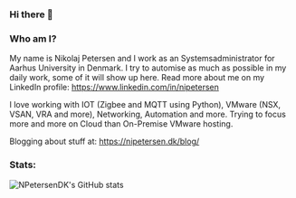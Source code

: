 ### Hi there 👋

<!--
**NPetersenDK/NPetersenDK** is a ✨ _special_ ✨ repository because its `README.md` (this file) appears on your GitHub profile.

Here are some ideas to get you started:

- 🔭 I’m currently working on ...
- 🌱 I’m currently learning ...
- 👯 I’m looking to collaborate on ...
- 🤔 I’m looking for help with ...
- 💬 Ask me about ...
- 📫 How to reach me: ...
- 😄 Pronouns: ...
- ⚡ Fun fact: ...
-->

### Who am I?
My name is Nikolaj Petersen and I work as an Systemsadministrator for Aarhus University in Denmark. I try to automise as much as possible in my daily work, some of it will show up here. Read more about me on my LinkedIn profile: https://www.linkedin.com/in/nipetersen

I love working with IOT (Zigbee and MQTT using Python), VMware (NSX, VSAN, VRA and more), Networking, Automation and more. Trying to focus more and more on Cloud than On-Premise VMware hosting.

Blogging about stuff at: https://nipetersen.dk/blog/

### Stats:
![NPetersenDK's GitHub stats](https://github-readme-stats.vercel.app/api?username=NPetersenDK&show_icons=true)
